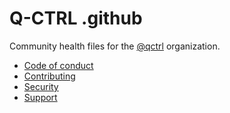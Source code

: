 # Q-CTRL .github

Community health files for the [@qctrl](https://github.com/qctrl) organization.

- [Code of conduct](https://github.com/qctrl/.github/blob/master/CODE_OF_CONDUCT.md)
- [Contributing](https://code.q-ctrl.com/contributing)
- [Security](https://github.com/qctrl/.github/blob/master/SECURITY.md)
- [Support](https://github.com/qctrl/.github/blob/master/SUPPORT.md)
